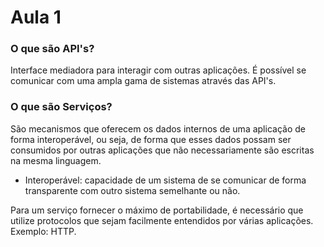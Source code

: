 # Aula 1 

### O que são API's? 
Interface mediadora para interagir com outras aplicações. 
É possível se comunicar com uma ampla gama de sistemas
através das API's. 

### O que são Serviços?
São mecanismos que oferecem os dados internos de uma
aplicação de forma interoperável, ou seja, de forma que 
esses dados possam ser consumidos por outras aplicações
que não necessariamente são escritas na mesma linguagem.
- Interoperável: capacidade de um sistema de se comunicar
de forma transparente com outro sistema semelhante ou não.

Para um serviço fornecer o máximo de portabilidade, 
é necessário que utilize protocolos que sejam facilmente 
entendidos por várias aplicações. Exemplo: HTTP.

